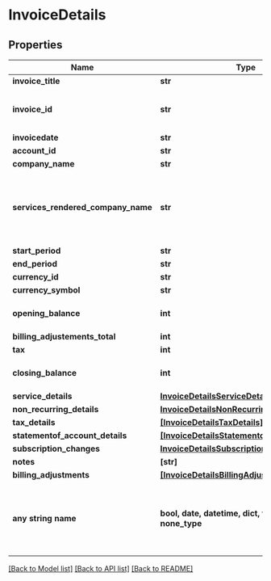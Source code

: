 # InvoiceDetails


## Properties
Name | Type | Description | Notes
------------ | ------------- | ------------- | -------------
**invoice_title** | **str** |  | [optional] 
**invoice_id** | **str** | &#x3D;accountId + 2 char year + 2 char month | [optional] 
**invoicedate** | **str** |  | [optional] 
**account_id** | **str** |  | [optional] 
**company_name** | **str** |  | [optional] 
**services_rendered_company_name** | **str** | If invoice is paid by a 3rd party company the name will appear here. | [optional] 
**start_period** | **str** |  | [optional] 
**end_period** | **str** |  | [optional] 
**currency_id** | **str** |  | [optional] 
**currency_symbol** | **str** |  | [optional] 
**opening_balance** | **int** | Any prior unpaid balances. | [optional] 
**billing_adjustements_total** | **int** |  | [optional] 
**tax** | **int** |  | [optional] 
**closing_balance** | **int** | Current account balance. | [optional] 
**service_details** | [**InvoiceDetailsServiceDetails**](InvoiceDetailsServiceDetails.md) |  | [optional] 
**non_recurring_details** | [**InvoiceDetailsNonRecurringDetails**](InvoiceDetailsNonRecurringDetails.md) |  | [optional] 
**tax_details** | [**[InvoiceDetailsTaxDetails]**](InvoiceDetailsTaxDetails.md) |  | [optional] 
**statementof_account_details** | [**[InvoiceDetailsStatementofAccountDetails]**](InvoiceDetailsStatementofAccountDetails.md) |  | [optional] 
**subscription_changes** | [**InvoiceDetailsSubscriptionChanges**](InvoiceDetailsSubscriptionChanges.md) |  | [optional] 
**notes** | **[str]** |  | [optional] 
**billing_adjustments** | [**[InvoiceDetailsBillingAdjustments]**](InvoiceDetailsBillingAdjustments.md) |  | [optional] 
**any string name** | **bool, date, datetime, dict, float, int, list, str, none_type** | any string name can be used but the value must be the correct type | [optional]

[[Back to Model list]](../README.md#documentation-for-models) [[Back to API list]](../README.md#documentation-for-api-endpoints) [[Back to README]](../README.md)


